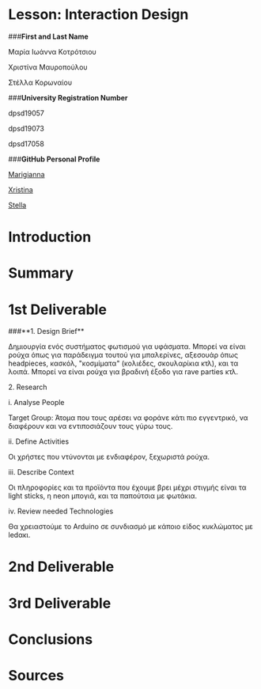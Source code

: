 # Lesson: Interaction Design

###**First and Last Name** 
<p>Μαρία Ιωάννα Κοτρότσιου<p> 
<p>Χριστίνα Μαυροπούλου<p> 
<p>Στέλλα Κορωναίου<p>
 
###**University Registration Number** 
<p>dpsd19057<p> 
<p>dpsd19073<p>
<p>dpsd17058<p>
 
###**GitHub Personal Profile** <p>[Marigianna](https://github.com/MarigiannaKotrotsiou)<p><p>[Xristina](https://github.com/XristinaMavropoulou)<p> <p>[Stella](https://github.com/StellaKoronaiou17050)<p>

# Introduction

# Summary


# 1st Deliverable
<p>###**1. Design Brief**<p>
<p>Δημιουργία ενός συστήματος φωτισμού για υφάσματα. Μπορεί να είναι ρούχα όπως για παράδειγμα τουτού για μπαλερίνες,  αξεσουάρ όπως headpieces, κασκόλ, "κοσμίματα" (κολιέδες, σκουλαρίκια κτλ), και τα λοιπά. Μπορεί να είναι ρούχα για βραδινή έξοδο για rave parties κτλ.<p>
<p>2. Research <p>
 <p>i. Analyse People <p>
 <p>Target Group: Άτομα που τους αρέσει να φοράνε κάτι πιο εγγεντρικό, να διαφέρουν και να εντιποσιάζουν τους γύρω τους.<p>
 <p>ii. Define Activities <p>
 <p>Οι χρήστες που ντύνονται με ενδιαφέρον, ξεχωριστά ρούχα.<p>
 <p>iii. Describe Context <p>
 <p>Οι πληροφορίες και τα προϊόντα που έχουμε βρει μέχρι στιγμής είναι τα light sticks, η neon μπογιά, και τα παπούτσια με φωτάκια.<p>
 <p>iv. Review needed Technologies<p>
 <p>Θα χρειαστούμε το Arduino σε συνδιασμό με κάποιο είδος κυκλώματος με ledακι.<p>
  
# 2nd Deliverable


# 3rd Deliverable 


# Conclusions


# Sources
